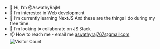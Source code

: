 - 👋 Hi, I’m @AswathyRajM
- 👀 I’m interested in Web development
- 🌱 I’m currently learning NextJS And these are the things i do during my free time.
- 💞️ I’m looking to collaborate on JS Stack
- 📫 How to reach me - email me aswathyraj767@gmail.com
![Visitor Count](https://profile-counter.glitch.me/AswathyRajM/count.svg)
<!---
AswathyRajM/AswathyRajM is a ✨ special ✨ repository because its `README.md` (this file) appears on your GitHub profile.
You can click the Preview link to take a look at your changes.
--->

